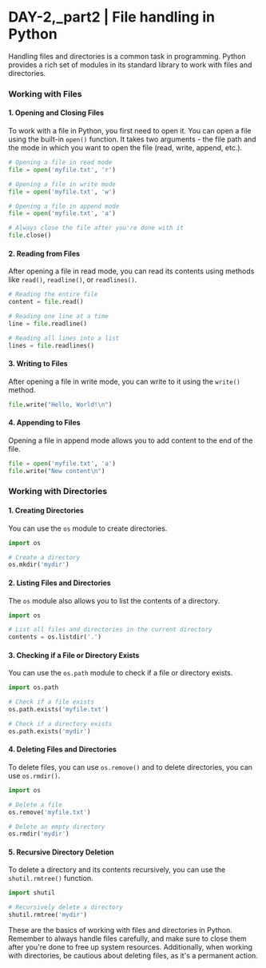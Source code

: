 # DAY-2,_part2 | File handling in Python

Handling files and directories is a common task in programming. Python provides a rich set of modules in its standard library to work with files and directories. 

### Working with Files

#### 1. Opening and Closing Files

To work with a file in Python, you first need to open it. You can open a file using the built-in `open()` function. It takes two arguments - the file path and the mode in which you want to open the file (read, write, append, etc.).

```python
# Opening a file in read mode
file = open('myfile.txt', 'r')

# Opening a file in write mode
file = open('myfile.txt', 'w')

# Opening a file in append mode
file = open('myfile.txt', 'a')

# Always close the file after you're done with it
file.close()
```

#### 2. Reading from Files

After opening a file in read mode, you can read its contents using methods like `read()`, `readline()`, or `readlines()`.

```python
# Reading the entire file
content = file.read()

# Reading one line at a time
line = file.readline()

# Reading all lines into a list
lines = file.readlines()
```

#### 3. Writing to Files

After opening a file in write mode, you can write to it using the `write()` method.

```python
file.write("Hello, World!\n")
```

#### 4. Appending to Files

Opening a file in append mode allows you to add content to the end of the file.

```python
file = open('myfile.txt', 'a')
file.write("New content\n")
```

### Working with Directories

#### 1. Creating Directories

You can use the `os` module to create directories.

```python
import os

# Create a directory
os.mkdir('mydir')
```

#### 2. Listing Files and Directories

The `os` module also allows you to list the contents of a directory.

```python
import os

# List all files and directories in the current directory
contents = os.listdir('.')
```

#### 3. Checking if a File or Directory Exists

You can use the `os.path` module to check if a file or directory exists.

```python
import os.path

# Check if a file exists
os.path.exists('myfile.txt')

# Check if a directory exists
os.path.exists('mydir')
```

#### 4. Deleting Files and Directories

To delete files, you can use `os.remove()` and to delete directories, you can use `os.rmdir()`.

```python
import os

# Delete a file
os.remove('myfile.txt')

# Delete an empty directory
os.rmdir('mydir')
```

#### 5. Recursive Directory Deletion

To delete a directory and its contents recursively, you can use the `shutil.rmtree()` function.

```python
import shutil

# Recursively delete a directory
shutil.rmtree('mydir')
```

These are the basics of working with files and directories in Python. Remember to always handle files carefully, and make sure to close them after you're done to free up system resources. Additionally, when working with directories, be cautious about deleting files, as it's a permanent action.

